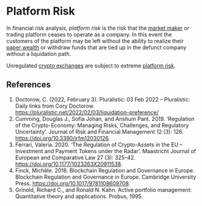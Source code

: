 # Platform Risk
In financial risk analysis, *platform risk* is the risk that the [market maker](market-maker.md) or trading platform ceases to operate as a company. In this event the customers of the platform may be left without the ability to realize their [paper wealth](paper-wealth.md) or withdraw funds that are tied up in the defunct company without a liquidation path.

Unregulated [crypto exchanges](crypto-exchange.md) are subject to extreme [platform risk](platform-risk.md).

## References
1. Doctorow, C. (2022, February 3). Pluralistic: 03 Feb 2022 – Pluralistic: Daily links from Cory Doctorow. https://pluralistic.net/2022/02/03/liquidation-preference/
1. Cumming, Douglas J., Sofia Johan, and Anshum Pant. 2019. ‘Regulation of the Crypto-Economy: Managing Risks, Challenges, and Regulatory Uncertainty’. Journal of Risk and Financial Management 12 (3): 126. https://doi.org/10.3390/jrfm12030126.
1. Ferrari, Valeria. 2020. ‘The Regulation of Crypto-Assets in the EU – Investment and Payment Tokens under the Radar’. Maastricht Journal of European and Comparative Law 27 (3): 325–42. https://doi.org/10.1177/1023263X20911538.
1. Finck, Michèle. 2018. Blockchain Regulation and Governance in Europe. Blockchain Regulation and Governance in Europe. Cambridge University Press. https://doi.org/10.1017/9781108609708.
1. Grinold, Richard C., and Ronald N. Kahn. Active portfolio management: Quantitative theory and applications. Probus, 1995.
